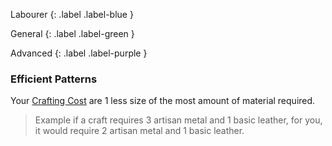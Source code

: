 Labourer
{: .label .label-blue }

General
{: .label .label-green }

Advanced
{: .label .label-purple }

### Efficient Patterns

Your [Crafting Cost](Core/Terminology#Crafting%20Cost) are 1 less size of the most amount of material required.

> Example if a craft requires 3 artisan metal and 1 basic leather, for you, it would require 2 artisan metal and 1 basic leather.
